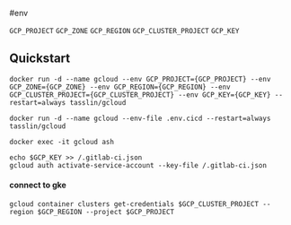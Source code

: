#env

`GCP_PROJECT`
`GCP_ZONE`
`GCP_REGION`
`GCP_CLUSTER_PROJECT`
`GCP_KEY`

## Quickstart
```
docker run -d --name gcloud --env GCP_PROJECT={GCP_PROJECT} --env GCP_ZONE={GCP_ZONE} --env GCP_REGION={GCP_REGION} --env GCP_CLUSTER_PROJECT={GCP_CLUSTER_PROJECT} --env GCP_KEY={GCP_KEY} --restart=always tasslin/gcloud

docker run -d --name gcloud --env-file .env.cicd --restart=always tasslin/gcloud
```

```
docker exec -it gcloud ash
```

```
echo $GCP_KEY >> /.gitlab-ci.json
gcloud auth activate-service-account --key-file /.gitlab-ci.json
```

#### connect to gke

```
gcloud container clusters get-credentials $GCP_CLUSTER_PROJECT --region $GCP_REGION --project $GCP_PROJECT
```